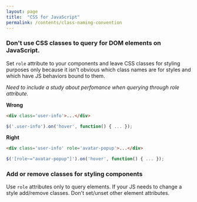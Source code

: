 ```yaml
---
layout: page
title:  "CSS for JavaScript"
permalink: /contents/class-naming-convention
---
```


### Don't use CSS classes to query for DOM elements on JavaScript.

Set `role` attribute to your components and leave CSS classes for styling purposes only because it isn't obvious which class names are for styles and which have JS behaviors bound to them.

_Need to include a study about perfomance when querying through role attribute._

**Wrong**

```html
<div class='user-info'>...</div>
```

```javascript
$('.user-info').on('hover', function() { ... });
```

**Right**

```html
<div class='user-info' role='avatar-popup'>...</div>
```

```javascript
$('[role~="avatar-popup"]').on('hover', function() { ... });
```

### Add or remove classes for styling components

Use `role` attributes only to query elements. If your JS needs to change a style add/remove classes. Don't set/unset other element attributes.